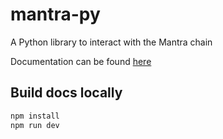 # mantra-py

A Python library to interact with the Mantra chain

Documentation can be found [here](https://quantum-architects.github.io/mantrapy)

## Build docs locally

```sh
npm install
npm run dev
```
